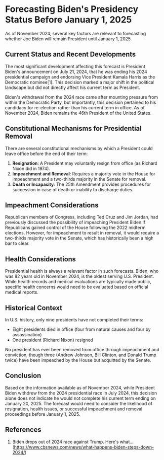 # Forecasting Biden's Presidency Status Before January 1, 2025

As of November 2024, several key factors are relevant to forecasting whether Joe Biden will remain President until January 1, 2025.

## Current Status and Recent Developments

The most significant development affecting this forecast is President Biden's announcement on July 21, 2024, that he was ending his 2024 presidential campaign and endorsing Vice President Kamala Harris as the Democratic nominee[1]. This decision marked a major shift in the political landscape but did not directly affect his current term as President.

Biden's withdrawal from the 2024 race came after mounting pressure from within the Democratic Party, but importantly, this decision pertained to his candidacy for re-election rather than his current term in office. As of November 2024, Biden remains the 46th President of the United States.

## Constitutional Mechanisms for Presidential Removal

There are several constitutional mechanisms by which a President could leave office before the end of their term:

1. **Resignation**: A President may voluntarily resign from office (as Richard Nixon did in 1974).
2. **Impeachment and Removal**: Requires a majority vote in the House for impeachment and a two-thirds majority in the Senate for removal.
3. **Death or Incapacity**: The 25th Amendment provides procedures for succession in case of death or inability to discharge duties.

## Impeachment Considerations

Republican members of Congress, including Ted Cruz and Jim Jordan, had previously discussed the possibility of impeaching President Biden if Republicans gained control of the House following the 2022 midterm elections. However, for impeachment to result in removal, it would require a two-thirds majority vote in the Senate, which has historically been a high bar to clear.

## Health Considerations

Presidential health is always a relevant factor in such forecasts. Biden, who was 82 years old in November 2024, is the oldest serving U.S. President. While health records and medical evaluations are typically made public, specific health concerns would need to be evaluated based on official medical reports.

## Historical Context

In U.S. history, only nine presidents have not completed their terms:
- Eight presidents died in office (four from natural causes and four by assassination)
- One president (Richard Nixon) resigned

No president has ever been removed from office through impeachment and conviction, though three (Andrew Johnson, Bill Clinton, and Donald Trump twice) have been impeached by the House but acquitted by the Senate.

## Conclusion

Based on the information available as of November 2024, while President Biden withdrew from the 2024 presidential race in July 2024, this decision alone does not indicate he would not complete his current term ending on January 20, 2025. The forecast would need to consider the likelihood of resignation, health issues, or successful impeachment and removal proceedings before January 1, 2025.

## References

1. Biden drops out of 2024 race against Trump. Here's what... (https://www.cbsnews.com/news/what-happens-biden-steps-down-2024/)